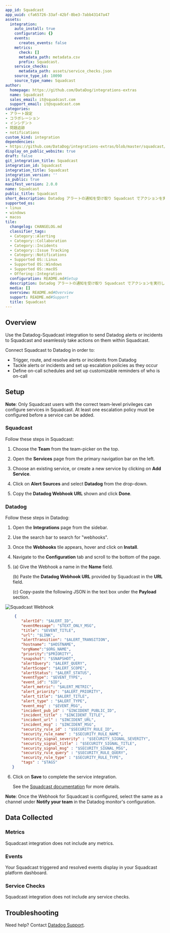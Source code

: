 ```yaml
---
app_id: Squadcast
app_uuid: cfa65726-33af-42bf-8be3-7abb43147a47
assets:
  integration:
    auto_install: true
    configuration: {}
    events:
      creates_events: false
    metrics:
      check: []
      metadata_path: metadata.csv
      prefix: Squadcast.
    service_checks:
      metadata_path: assets/service_checks.json
    source_type_id: 10090
    source_type_name: Squadcast
author:
  homepage: https://github.com/DataDog/integrations-extras
  name: Squadcast
  sales_email: it@squadcast.com
  support_email: it@squadcast.com
categories:
- アラート設定
- コラボレーション
- インシデント
- 問題追跡
- notifications
custom_kind: integration
dependencies:
- https://github.com/DataDog/integrations-extras/blob/master/squadcast/README.md
display_on_public_website: true
draft: false
git_integration_title: Squadcast
integration_id: Squadcast
integration_title: Squadcast
integration_version: ''
is_public: true
manifest_version: 2.0.0
name: Squadcast
public_title: Squadcast
short_description: Datadog アラートの通知を受け取り Squadcast でアクションを実行します。
supported_os:
- linux
- windows
- macos
tile:
  changelog: CHANGELOG.md
  classifier_tags:
  - Category::Alerting
  - Category::Collaboration
  - Category::Incidents
  - Category::Issue Tracking
  - Category::Notifications
  - Supported OS::Linux
  - Supported OS::Windows
  - Supported OS::macOS
  - Offering::Integration
  configuration: README.md#Setup
  description: Datadog アラートの通知を受け取り Squadcast でアクションを実行します。
  media: []
  overview: README.md#Overview
  support: README.md#Support
  title: Squadcast
---
```


<!--  SOURCED FROM https://github.com/DataDog/integrations-extras -->
## Overview

Use the Datadog-Squadcast integration to send Datadog alerts or incidents to Squadcast and seamlessly take actions on them within Squadcast.

Connect Squadcast to Datadog in order to:
- Trigger, route, and resolve alerts or incidents from Datadog
- Tackle alerts or incidents and set up escalation policies as they occur
- Define on-call schedules and set up customizable reminders of who is on-call

## Setup

**Note**: Only Squadcast users with the correct team-level privileges can configure services in Squadcast. At least one escalation policy must be configured before a service can be added.

### Squadcast

Follow these steps in Squadcast:

1. Choose the **Team** from the team-picker on the top.

2. Open the **Services** page from the primary navigation bar on the left.

3. Choose an existing service, or create a new service by clicking on **Add Service**.

4. Click on **Alert Sources** and select **Datadog** from the drop-down.

5. Copy the **Datadog Webhook URL** shown and click **Done**.

### Datadog

Follow these steps in Datadog:

1. Open the **Integrations** page from the sidebar.

2. Use the search bar to search for "webhooks".

3. Once the **Webhooks** tile appears, hover and click on **Install**.

4. Navigate to the **Configuration** tab and scroll to the bottom of the page.

5. (a) Give the Webhook a name in the **Name** field.

   (b) Paste the **Datadog Webhook URL** provided by Squadcast in the **URL** field.

   (c) Copy-paste the following JSON in the text box under the **Payload** section.

![Squadcast Webhook][1]

```json
    {
       "alertId": "$ALERT_ID",
       "eventMessage": "$TEXT_ONLY_MSG",
       "title": "$EVENT_TITLE",
       "url": "$LINK",
       "alertTransition": "$ALERT_TRANSITION",
       "hostname": "$HOSTNAME",
       "orgName":"$ORG_NAME",
       "priority":"$PRIORITY",
       "snapshot": "$SNAPSHOT",
       "alertQuery": "$ALERT_QUERY",
       "alertScope": "$ALERT_SCOPE",
       "alertStatus": "$ALERT_STATUS",
       "eventType": "$EVENT_TYPE",
       "event_id": "$ID",
       "alert_metric": "$ALERT_METRIC",
       "alert_priority": "$ALERT_PRIORITY",
       "alert_title": "$ALERT_TITLE",
       "alert_type" : "$ALERT_TYPE",
       "event_msg" : "$EVENT_MSG",
       "incident_pub_id" : "$INCIDENT_PUBLIC_ID",
       "incident_title" : "$INCIDENT_TITLE",
       "incident_url" : "$INCIDENT_URL",
       "incident_msg" : "$INCIDENT_MSG",
       "security_rule_id" : "$SECURITY_RULE_ID",
       "security_rule_name" : "$SECURITY_RULE_NAME",
       "security_signal_severity" : "$SECURITY_SIGNAL_SEVERITY",
       "security_signal_title" : "$SECURITY_SIGNAL_TITLE",
       "security_signal_msg" : "$SECURITY_SIGNAL_MSG",
       "security_rule_query" : "$SECURITY_RULE_QUERY",
       "security_rule_type" : "$SECURITY_RULE_TYPE",
       "tags" : "$TAGS"
   }
```

6. Click on **Save** to complete the service integration.

    See the [Squadcast documentation][2] for more details.

**Note**: Once the Webhook for Squadcast is configured, select the same as a channel under **Notify your team** in the Datadog monitor's configuration.

## Data Collected
### Metrics

Squadcast integration does not include any metrics.

### Events

Your Squadcast triggered and resolved events display in your Squadcast platform dashboard.

### Service Checks

Squadcast integration does not include any service checks.

## Troubleshooting
Need help? Contact [Datadog Support][3].


[1]: https://raw.githubusercontent.com/DataDog/integrations-extras/master/squadcast/images/datadog-webhook.png
[2]: https://support.squadcast.com/docs/datadog
[3]: https://docs.datadoghq.com/ja/help/
